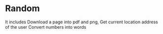 # Random
It includes
Download a page into pdf and png,
Get current location address of the user
Convert numbers into words
